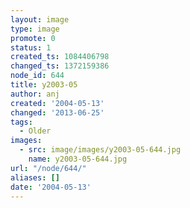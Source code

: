 ```yaml
---
layout: image
type: image
promote: 0
status: 1
created_ts: 1084406798
changed_ts: 1372159386
node_id: 644
title: y2003-05
author: anj
created: '2004-05-13'
changed: '2013-06-25'
tags:
  - Older
images:
  - src: image/images/y2003-05-644.jpg
    name: y2003-05-644.jpg
url: "/node/644/"
aliases: []
date: '2004-05-13'
---
```


